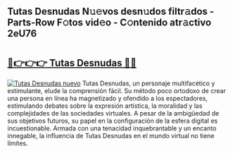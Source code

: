 ## Tutas Desnudas N𝚞𝚎vos desn𝚞dos filtr𝚊dos - Parts-Row F𝚘tos vid𝚎o - C𝚘ntenido atr𝚊ctivo 2eU76

# <h2><a href="http://mbcmuh.tromn.icu/?c=Tutas+Desnudas">🔗👉👉👉 Tutas Desnudas 🔗🔗</a></h2>

[![Tutas Desnudas nuevo](https://i.imgur.com/pEAQMta.gif)](http://mbcmuh.tromn.icu/?c=Tutas+Desnudas)
Tutas Desnudas, un personaje multifacético y estimulante, elude la comprensión fácil. Su método poco ortodoxo de crear una persona en línea ha magnetizado y ofendido a los espectadores, estimulando debates sobre la expresión artística, la moralidad y las complejidades de las sociedades virtuales. A pesar de la ambigüedad de sus objetivos futuros, su papel en la configuración de la esfera digital es incuestionable. Armada con una tenacidad inquebrantable y un encanto innegable, la influencia de Tutas Desnudas en el mundo virtual no tiene límites.
